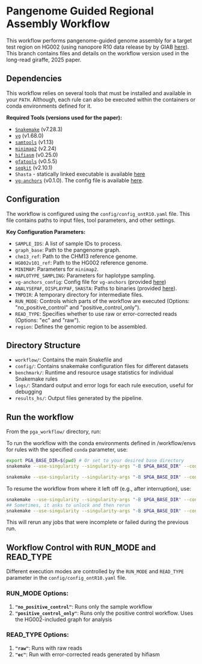 # Pangenome Guided Regional Assembly Workflow

This workflow performs pangenome-guided genome assembly for a target test region on HG002 (using nanopore R10 data release by by GIAB [here](https://epi2me.nanoporetech.com/giab-2025.01/)). This branch contains files and details on the workflow version used in the long-read giraffe, 2025 paper.

## Dependencies

This workflow relies on several tools that must be installed and available in your `PATH`. Although, each rule can also be executed within the containers or conda environments defined for it.

**Required Tools (versions used for the paper):**
*   [`Snakemake`](https://snakemake.readthedocs.io/en/stable/getting_started/installation.html) (v7.28.3)
*   [`vg`](https://github.com/vgteam/vg?tab=readme-ov-file#installation) (v1.68.0)
*   [`samtools`](https://www.htslib.org/) (v1.13)
*   [`minimap2`](https://github.com/lh3/minimap2?tab=readme-ov-file#installation) (v2.24)
*   [`hifiasm`](https://github.com/chhylp123/hifiasm?tab=readme-ov-file#getting-started) (v0.25.0)
*   [`gfatools`](https://github.com/lh3/gfatools?tab=readme-ov-file#getting-started) (v0.5.5)
*   [`seqkit`](https://anaconda.org/bioconda/seqkit) (v2.10.1)
*   `Shasta` - statically linked executable is available [here](/workflow/shasta/shasta)
*   [`vg-anchors`](https://github.com/shlokanegi/vg_anchors/tree/vg-anchors-release-v0.1.0-lrg) (v0.1.0). The config file is available [here](/workflow/vg-anchors/config.ini).

## Configuration

The workflow is configured using the `config/config_ontR10.yaml` file. This file contains paths to input files, tool parameters, and other settings.

**Key Configuration Parameters:**
*   `SAMPLE_IDS`: A list of sample IDs to process.
*   `graph_base`: Path to the pangenome graph.
*   `chm13_ref`: Path to the CHM13 reference genome.
*   `HG002v101_ref`: Path to the HG002 reference genome.
*   `MINIMAP`: Parameters for `minimap2`.
*   `HAPLOTYPE_SAMPLING`: Parameters for haplotype sampling.
*   `vg-anchors_config`: Config file for `vg-anchors` (provided [here](/workflow/vg-anchors/config.ini))
*   `ANALYSEPAF`, `DISPLAYPAF`, `SHASTA`: Paths to binaries (provided [here](/workflow/shasta/)).
*   `TMPDIR`: A temporary directory for intermediate files.
*   `RUN_MODE`: Controls which parts of the workflow are executed (Options: "no_positive_control" and "positive_control_only").
*   `READ_TYPE`: Specifies whether to use raw or error-corrected reads (Options: "ec" and "raw").
*   `region`: Defines the genomic region to be assembled.

## Directory Structure
* `workflow/`: Contains the main Snakefile and
* `config/`: Contains snakemake configuration files for different datasets
* `benchmark/`: Runtime and resource usage statistics for individual Snakemake rules
* `logs/`: Standard output and error logs for each rule execution, useful for debugging
* `results_hs/`: Output files generated by the pipeline.


## Run the workflow
From the `pga_workflow/` directory, run:

To run the workflow with the conda environments defined in /workflow/envs for rules with the specified `conda` parameter, use:
```sh
export PGA_BASE_DIR=$(pwd) # Or set to your desired base directory
snakemake --use-singularity --singularity-args "-B $PGA_BASE_DIR" --configfile config/config_ontR10.yaml --cores 128 --printshellcmds --conda-frontend conda
```

```sh
snakemake --use-singularity --singularity-args "-B $PGA_BASE_DIR" --configfile config/config_ontR10.yaml --cores 128 --printshellcmds
```

To resume the workflow from where it left off (e.g., after interruption), use:
```sh
snakemake --use-singularity --singularity-args "-B $PGA_BASE_DIR" --configfile config/config_ontR10.yaml --cores 128 --printshellcmds --rerun-incomplete 
## Sometimes, it asks to unlock and then rerun
snakemake --use-singularity --singularity-args "-B $PGA_BASE_DIR" --configfile config/config_ontR10.yaml --cores 128 --printshellcmds --unlock
```
This will rerun any jobs that were incomplete or failed during the previous run.


## Workflow Control with RUN_MODE and READ_TYPE
Different execution modes are controlled by the `RUN_MODE` and `READ_TYPE` parameter in the `config/config_ontR10.yaml` file.

### RUN_MODE Options:
1. **`"no_positive_control"`**: Runs only the sample workflow
2. **`"positive_control_only"`**: Runs only the positive control workflow. Uses the HG002-included graph for analysis

### READ_TYPE Options:
1. **`"raw"`**: Runs with raw reads
2. **`"ec"`**: Run with error-corrected reads generated by hifiasm 
